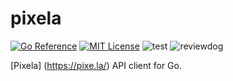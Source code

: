pixela
===
[![Go Reference](https://pkg.go.dev/badge/budougumi0617/pixela.svg)](https://pkg.go.dev/budougumi0617/pixela)
[![MIT License](http://img.shields.io/badge/license-MIT-blue.svg?style=flat-square)](LICENSE)
![test](https://github.com/budougumi0617/pixela/workflows/test/badge.svg)
![reviewdog](https://github.com/budougumi0617/pixela/workflows/reviewdog/badge.svg)


[Pixela] (https://pixe.la/) API client for Go.


